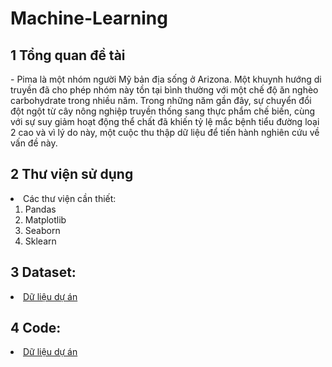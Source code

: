 # Machine-Learning
## 1 Tổng quan đề tài
<p> - Pima là một nhóm người Mỹ bản địa sống ở Arizona. Một khuynh hướng di truyền đã cho phép nhóm này tồn tại bình thường với một chế độ ăn nghèo carbohydrate trong nhiều năm. Trong những năm gần đây, sự chuyển đổi đột ngột từ cây nông nghiệp truyền thống sang thực phẩm chế biến, cùng với sự suy giảm hoạt động thể chất đã khiến tỷ lệ mắc bệnh tiểu đường loại 2 cao và vì lý do này, một cuộc thu thập dữ liệu để tiến hành nghiên cứu về vấn đề này. </p>

## 2 Thư viện sử dụng
<li> Các thư viện cần thiết: 
  <ol type = "1">  
    <li>Pandas </li>
    <li>Matplotlib</li>
    <li>Seaborn</li>
    <li>Sklearn</li>
  </ol>
</li>

## 3 Dataset:
<li> <a href = "https://github.com/luckymouse96/Machine-Learning/blob/main/pima-indians-diabetes.csv"> Dữ liệu dự án </a> </li>

## 4 Code:
<li> <a href = "https://github.com/luckymouse96/Machine-Learning/blob/main/main_code.ipynb"> Dữ liệu dự án </a> </li>
